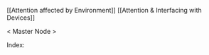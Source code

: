 [[Attention affected by Environment]]
[[Attention & Interfacing with Devices]]

< Master Node >

Index:

	